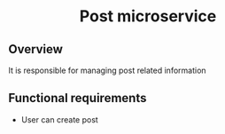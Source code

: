 <h1 style="text-align: center">Post microservice</h1>

<h2>Overview</h2>
<p>It is responsible for managing post related information </p>

<h2>Functional requirements</h2>
<ul>
    <li>User can create post</li>
</ul>
